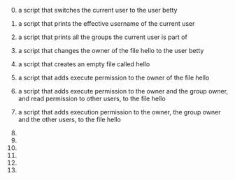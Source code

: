 0. a script that switches the current user to the user betty

1. a script that prints the effective username of the current user

2. a script that prints all the groups the current user is part of 

3. a script that changes the owner of the file hello to the user betty

4. a script that creates an empty file called hello

5. a script that adds execute permission to the owner of the file hello

6. a script that adds execute permission to the owner and the group owner, and read permission to other users, to the file hello

7. a script that adds execution permission to the owner, the group owner and the other users, to the file hello 

8. 

9. 

10. 

11. 

12.

13. 

